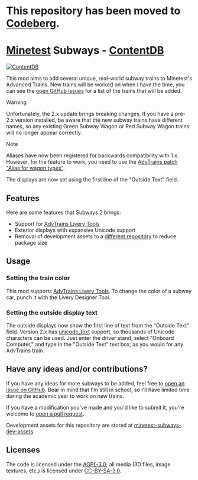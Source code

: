 # This repository has been moved to [Codeberg](https://codeberg.org/SamMatzko/luanti-subways).
# [Minetest](https://minetest.net/) Subways - [ContentDB](https://content.minetest.net/packages/sylvester_kruin/subways/)

[![ContentDB](https://content.minetest.net/packages/sylvester_kruin/subways/shields/downloads/)](https://content.minetest.net/packages/sylvester_kruin/subways/)

This mod aims to add several unique, real-world subway trains to Minetest's Advanced Trains. New trains will be worked on when I have the time, you can see the [open GitHub issues](https://github.com/SamMatzko/minetest-subways/issues) for a list of the trains that will be added.

> [!WARNING]
> Unfortunately, the 2.x update brings breaking changes. If you have a pre-2.x version installed, be aware that the new subway trains have different names, so any existing Green Subway Wagon or Red Subway Wagon trains will no longer appear correctly.

> [!NOTE]
> Aliases have now been registered for backwards compatibility with 1.x. However, for the feature to work, you need to use the [AdvTrains patch "Alias for wagon types"](https://lists.sr.ht/~gpcf/advtrains-devel/patches/54786).
>
> The displays are now set using the first line of the "Outside Text" field.

## Features
Here are some features that Subways 2 brings:
- Support for [AdvTrains Livery Tools](https://content.minetest.net/packages/Marnack/advtrains_livery_tools/)
- Exterior displays with expansive Unicode support
- Removal of development assets to a [different repository](https://github.com/SamMatzko/minetest-subways-dev-assets) to reduce package size

## Usage
### Setting the train color
This mod supports [AdvTrains Livery Tools](https://content.minetest.net/packages/Marnack/advtrains_livery_tools/). To change the color of a subway car, punch it with the Livery Designer Tool.

### Setting the outside display text
The outside displays now show the first line of text from the "Outside Text" field. Version 2.x has [unicode_text](https://content.minetest.net/packages/erlehmann/unicode_text/) support, so thousands of Unicode characters can be used. Just enter the driver stand, select "Onboard Computer," and type in the "Outside Text" text box, as you would for any AdvTrains train.

## Have any ideas and/or contributions?

If you have any ideas for more subways to be added, feel free to [open an issue on GitHub](https://github.com/SamMatzko/minetest-subways/issues/new/choose). Bear in mind that I'm still in school, so I'll have limited time during the academic year to work on new trains.

If you have a modification you've made and you'd like to submit it, you're welcome to [open a pull request](https://github.com/SamMatzko/minetest-subways/compare).

Development assets for this repository are stored at [minetest-subways-dev-assets](https://github.com/SamMatzko/minetest-subways-dev-assets).

## Licenses
The code is licensed under the [AGPL-3.0](https://github.com/SamMatzko/minetest-subways/blob/master/LICENSE.txt); all media (3D files, image textures, etc.) is licensed under [CC-BY-SA-3.0](http://creativecommons.org/licenses/by-sa/3.0/).
